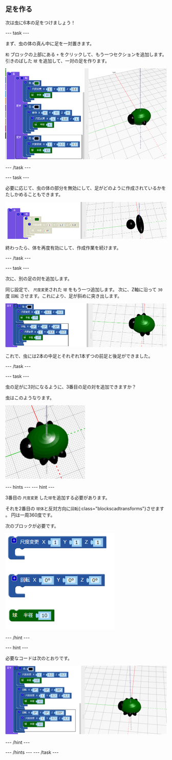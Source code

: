 ## 足を作る

次は虫に6本の足をつけましょう！

--- task ---

まず、虫の体の真ん中に足を一対置きます。

`和` ブロックの上部にある `+` をクリックして、もう一つセクションを追加します。 引きのばした `球` を追加して、一対の足を作ります。

![スクリーンショット](images/bug-legs-middle-annotated.png)

--- /task ---

--- task ---

必要に応じて、虫の体の部分を無効にして、足がどのように作成されているかをたしかめることもできます。

![スクリーンショット](images/bug-legs-disable.png)

終わったら、体を再度有効にして、作成作業を続けます。

--- /task ---

--- task ---

次に、別の足の対を追加します。

同じ設定で、 `尺度変更`された `球` をもう一つ追加します。 次に、Z軸に沿って `30` 度 `回転` させます。これにより、足が斜めに突き出します。

![スクリーンショット](images/bug-legs-2-annotated.png)

これで、虫には2本の中足とそれぞれ1本ずつの前足と後足ができました。

--- /task ---

--- task ---

虫の足がに3対になるように、3番目の足の対を追加できますか？

虫はこのようなります。

![スクリーンショット](images/bug-finished.png)

--- hints --- --- hint ---

3番目の `尺度変更` した`球`を追加する必要があります。

それを2番目の `球体`と反対方向に`回転`{:class="blockscadtransforms"}させます 。 円は一周360度です。

次のブロックが必要です。

![スクリーンショット](images/bug-legs-blocks.png)

--- /hint ---

--- hint ---

必要なコードは次のとおりです。

![スクリーンショット](images/bug-legs-3-annotated.png)

--- /hint ---

--- /hints --- --- /task ---